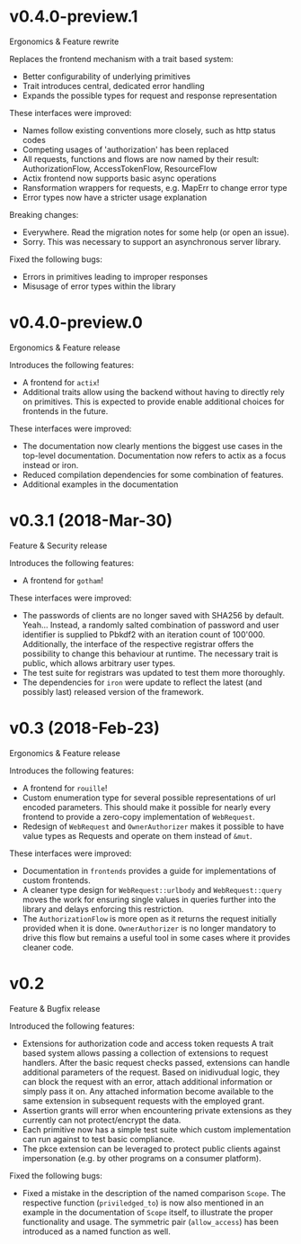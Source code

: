 # v0.4.0-preview.1

Ergonomics & Feature rewrite

Replaces the frontend mechanism with a trait based system:
 - Better configurability of underlying primitives
 - Trait introduces central, dedicated error handling
 - Expands the possible types for request and response representation

These interfaces were improved:
 - Names follow existing conventions more closely, such as http status codes
 - Competing usages of 'authorization' has been replaced
 - All requests, functions and flows are now named by their result:
       AuthorizationFlow, AccessTokenFlow, ResourceFlow
 - Actix frontend now supports basic async operations
 - Ransformation wrappers for requests, e.g. MapErr to change error type
 - Error types now have a stricter usage explanation

Breaking changes:
 - Everywhere. Read the migration notes for some help (or open an issue).
 - Sorry. This was necessary to support an asynchronous server library.

Fixed the following bugs:
 - Errors in primitives leading to improper responses
 - Misusage of error types within the library

# v0.4.0-preview.0

Ergonomics & Feature release

Introduces the following features:
 - A frontend for `actix`!
 - Additional traits allow using the backend without having to directly rely
   on primitives.  This is expected to provide enable additional choices for
   frontends in the future.

These interfaces were improved:
 - The documentation now clearly mentions the biggest use cases in the top-level
   documentation.  Documentation now refers to actix as a focus instead or iron.
 - Reduced compilation dependencies for some combination of features.
 - Additional examples in the documentation

# v0.3.1 (2018-Mar-30)

Feature & Security release

Introduces the following features:
 - A frontend for `gotham`!

These interfaces were improved:
 - The passwords of clients are no longer saved with SHA256 by default. Yeah...
   Instead, a randomly salted combination of password and user identifier is
   supplied to Pbkdf2 with an iteration count of 100'000.  Additionally, the
   interface of the respective registrar offers the possibility to change this
   behaviour at runtime.  The necessary trait is public, which allows arbitrary
   user types.
 - The test suite for registrars was updated to test them more thoroughly.
 - The dependencies for `iron` were update to reflect the latest (and possibly
   last) released version of the framework.

# v0.3 (2018-Feb-23)

Ergonomics & Feature release

Introduces the following features:
 - A frontend for `rouille`!
 - Custom enumeration type for several possible representations of url encoded
   parameters. This should make it possible for nearly every frontend to provide
   a zero-copy implementation of `WebRequest`.
 - Redesign of `WebRequest` and `OwnerAuthorizer` makes it possible to have
   value types as Requests and operate on them instead of `&mut`.

These interfaces were improved:
 - Documentation in `frontends` provides a guide for implementations of custom
   frontends.
 - A cleaner type design for `WebRequest::urlbody` and `WebRequest::query` moves
   the work for ensuring single values in queries further into the library and
   delays enforcing this restriction.
 - The `AuthorizationFlow` is more open as it returns the request initially
   provided when it is done. `OwnerAuthorizer` is no longer mandatory to drive
   this flow but remains a useful tool in some cases where it provides cleaner
   code.


# v0.2

Feature & Bugfix release

Introduced the following features:
 - Extensions for authorization code and access token requests
   A trait based system allows passing a collection of extensions to
   request handlers.  After the basic request checks passed, extensions
   can handle additional parameters of the request.  Based on
   inidivudual logic, they can block the request with an error, attach
   additional information or simply pass it on.  Any attached
   information become available to the same extension in subsequent
   requests with the employed grant.
 - Assertion grants will error when encountering private extensions as
   they currently can not protect/encrypt the data.
 - Each primitive now has a simple test suite which custom implementation
   can run against to test basic compliance.
 - The pkce extension can be leveraged to protect public clients against
   impersonation (e.g. by other programs on a consumer platform).

Fixed the following bugs:
 - Fixed a mistake in the description of the named comparison `Scope`.
   The respective function (`priviledged_to`) is now also mentioned in
   an example in the documentation of `Scope` itself, to illustrate the
   proper functionality and usage.  The symmetric pair (`allow_access`)
   has been introduced as a named function as well.

